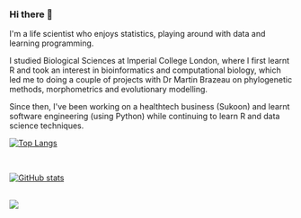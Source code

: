 ### Hi there 👋

I'm a life scientist who enjoys statistics, playing around with data and learning programming.

I studied Biological Sciences at Imperial College London, where I first learnt R and took an interest in bioinformatics and computational biology, which led me to doing a couple of projects with Dr Martin Brazeau on phylogenetic methods, morphometrics and evolutionary modelling.

Since then, I've been working on a healthtech business (Sukoon) and learnt software engineering (using Python) while continuing to learn R and data science techniques.

[![Top Langs](https://github-readme-stats.vercel.app/api/top-langs/?username=akhileshsivaraman&hide=html&layout=compact&card_width=400px)](https://github.com/akhileshsivaraman/github-readme-stats)

<br>

[![GitHub stats](https://github-readme-stats.vercel.app/api?username=akhileshsivaraman&card_width=400px)](https://github.com/akhileshsivaraman/github-readme-stats)

<br>
<a href="https://www.linkedin.com/in/akhilesh-sivaraman/">
  <img src="https://img.shields.io/badge/LinkedIn-blue?logo=linkedin&logoColor=white&style=for-the-badge"/>
</a>


<!--
**akhileshsivaraman/akhileshsivaraman** is a ✨ _special_ ✨ repository because its `README.md` (this file) appears on your GitHub profile.

Here are some ideas to get you started:

- 🔭 I’m currently working on ...
- 🌱 I’m currently learning ...
- 👯 I’m looking to collaborate on ...
- 🤔 I’m looking for help with ...
- 💬 Ask me about ...
- 📫 How to reach me: ...
- 😄 Pronouns: ...
- ⚡ Fun fact: ...
-->
